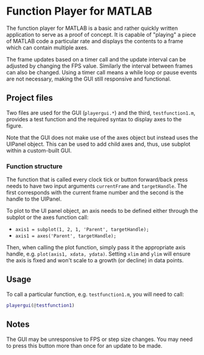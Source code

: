 # Function Player for MATLAB
The function player for MATLAB is a basic and rather quickly written application to serve as a proof of concept. It is capable of "playing" a piece of MATLAB code a particular rate and displays the contents to a frame which can contain multiple axes.

The frame updates based on a timer call and the update interval can be adjusted by changing the FPS value. Similarly the interval between frames can also be changed. Using a timer call means a while loop or pause events are not necessary, making the GUI still responsive and functional. 

## Project files
Two files are used for the GUI (`playergui.*`) and the third, `testfunction1.m`, provides a test function and the required syntax to display axes to the figure.

Note that the GUI does not make use of the axes object but instead uses the UIPanel object. This can be used to add child axes and, thus, use subplot within a custom-built GUI.

### Function structure
The function that is called every clock tick or button forward/back press needs to have two input arguments `currentFrame` and `targetHandle`. The first corresponds with the current frame number and the second is the handle to the UIPanel.

To plot to the UI panel object, an axis needs to be defined either through the subplot or the axes function call:

* `axis1 = subplot(1, 2, 1, 'Parent', targetHandle);`
* `axis1 = axes('Parent', targetHandle);`

Then, when calling the plot function, simply pass it the appropriate axis handle, e.g. `plot(axis1, xdata, ydata)`. Setting `xlim` and `ylim` will ensure the axis is fixed and won't scale to a growth (or decline) in data points. 

## Usage
To call a particular function, e.g. `testfunction1.m`, you will need to call:
```matlab
playergui(@testfunction1)
```

## Notes
The GUI may be unresponsive to FPS or step size changes. You may need to press this button more than once for an update to be made.